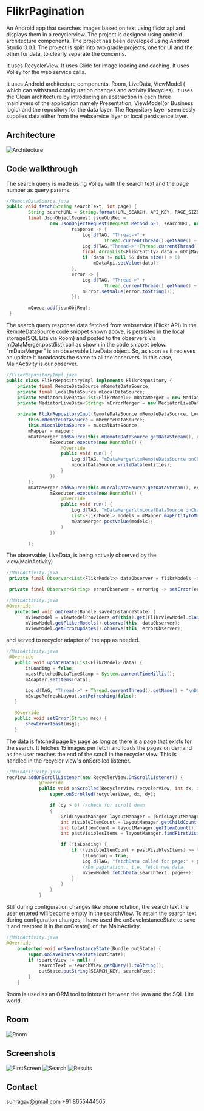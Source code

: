 # FlikrPagination

An Android app that searches images based on text using flickr api and displays them in a recyclerview. The project is designed using android architecture components.
The project has been developed using Android Studio 3.0.1.
The project is split into two gradle projects, one for UI and the other for data, to clearly separate the concerns.

It uses RecyclerView.
It uses Glide for image loading and caching.
It uses Volley for the web service calls.

It uses Android architecture components.
Room, LiveData, ViewModel ( which can withstand configuration changes and activity lifecycles).
It uses the Clean architecture by introducing an abstraction in each three mainlayers of the application namely Presentation, ViewModel(or Business logic) and the repository for the data layer. The Repository layer seemlessly supplies data either from the webservice layer or local persistence layer. 
## Architecture
![Architecture](https://github.com/sunragav/FlikrPagination/blob/master/Architecture.JPG)

## Code walkthrough
The search query is made using Volley with the search text and the page number as query params.
```java
//RemoteDataSource.java
public void fetch(String searchText, int page) {
        String searchURL = String.format(URL_SEARCH, API_KEY, PAGE_SIZE, page, searchText);
        final JsonObjectRequest jsonObjReq =
                new JsonObjectRequest(Request.Method.GET, searchURL, null,
                        response -> {
                            Log.d(TAG, "Thread->" +
                                    Thread.currentThread().getName() + "\tGot some network response");
                            Log.d(TAG,"Thread->"+Thread.currentThread().getName()+"\n Response:"+response.toString());
                            final ArrayList<FlikrEntity> data = mObjMapper.mapJSONToEntity(response.toString());
                            if (data != null && data.size() > 0)
                                mDataApi.setValue(data);
                        },
                        error -> {
                            Log.d(TAG, "Thread->" +
                                    Thread.currentThread().getName() + "\tGot network error");
                            mError.setValue(error.toString());
                        });

        mQueue.add(jsonObjReq);
 }
```
The search query response data fetched from webservice (Flickr API) in the RemoteDataSource code snippet shown above, is persisted in the local storage(SQL Lite via Room) and posted to the observers via mDataMerger.post(list) call as shown in the code snippet below.
"mDataMerger" is an observable LiveData object. So, as soon as it recieves an update it broadcasts the same to all the observers.
In this case, MainActivity is our observer.
```java
//FlikrRepositoryImpl.java
public class FlikrRepositoryImpl implements FlikrRepository {
    private final RemoteDataSource mRemoteDataSource;
    private final LocalDataSource mLocalDataSource;
    private MediatorLiveData<List<FlikrModel>> mDataMerger = new MediatorLiveData<>();
    private MediatorLiveData<String> mErrorMerger = new MediatorLiveData<>();

    private FlikrRepositoryImpl(RemoteDataSource mRemoteDataSource, LocalDataSource mLocalDataSource, FlickrMapper mapper) {
        this.mRemoteDataSource = mRemoteDataSource;
        this.mLocalDataSource = mLocalDataSource;
        mMapper = mapper;
        mDataMerger.addSource(this.mRemoteDataSource.getDataStream(), entities ->
                mExecutor.execute(new Runnable() {
                    @Override
                    public void run() {
                        Log.d(TAG, "mDataMerger\tmRemoteDataSource onChange invoked");
                        mLocalDataSource.writeData(entities);
                    }
                })
        );
        mDataMerger.addSource(this.mLocalDataSource.getDataStream(), entities ->
                mExecutor.execute(new Runnable() {
                    @Override
                    public void run() {
                        Log.d(TAG, "mDataMerger\tmLocalDataSource onChange invoked");
                        List<FlikrModel> models = mMapper.mapEntityToModel(entities);
                        mDataMerger.postValue(models);
                    }
                })

        );
```
The observable, LiveData, is being actively observed by the view(MainActivity)

```java
//MainActivity.java
 private final Observer<List<FlikrModel>> dataObserver = flikrModels -> updateData(flikrModels);

 private final Observer<String> errorObserver = errorMsg -> setError(errorMsg);
 ```
 
 ```java
 //MainActivity.java
 @Override
    protected void onCreate(Bundle savedInstanceState) {
        mViewModel = ViewModelProviders.of(this).get(FlikrViewModel.class);
        mViewModel.getFlikerModels().observe(this, dataObserver);
        mViewModel.getErrorUpdates().observe(this, errorObserver);
 ```
 and served to recycler adapter of the app as needed.
 ```java
 //MainActivity.java
  @Override
    public void updateData(List<FlikrModel> data) {
        isLoading = false;
        mLastFetchedDataTimeStamp = System.currentTimeMillis();
        mAdapter.setItems(data);

        Log.d(TAG, "Thread->" + Thread.currentThread().getName() + "\nData Size:" + data.size() + "\nAdapter Data Size:" + mAdapter.getItemCount());
        mSwipeRefreshLayout.setRefreshing(false);
    }

    @Override
    public void setError(String msg) {
        showErrorToast(msg);
    }
 ```
The data is fetched page by page as long as there is a page that exists for the search. 
It fetches 15 images per fetch and loads the pages on demand as the user reaches the end of the scroll in the recycler view. 
This is handled in the recycler view's onScrolled listener. 

```java
//MainAcitivity.java
recView.addOnScrollListener(new RecyclerView.OnScrollListener() {
            @Override
            public void onScrolled(RecyclerView recyclerView, int dx, int dy) {
                super.onScrolled(recyclerView, dx, dy);

                if (dy > 0) //check for scroll down
                {
                    GridLayoutManager layoutManager = (GridLayoutManager) recyclerView.getLayoutManager();
                    int visibleItemCount = layoutManager.getChildCount();
                    int totalItemCount = layoutManager.getItemCount();
                    int pastVisiblesItems = layoutManager.findFirstVisibleItemPosition();

                    if (!isLoading) {
                        if ((visibleItemCount + pastVisiblesItems) >= totalItemCount) {
                            isLoading = true;
                            Log.d(TAG, "fetchData called for page:" + page);
                            //Do pagination.. i.e. fetch new data
                            mViewModel.fetchData(searchText, page++);
                        }
                    }
                }
            }
```
Still during configuration changes like phone rotation, the search text the user entered will become empty in the searchView. To retain the search text during configuration changes, I have used the onSaveInstanceState to save it and restored it in the onCreate() of the MainActivity.
```java
//MainActivity.java
@Override
    protected void onSaveInstanceState(Bundle outState) {
        super.onSaveInstanceState(outState);
        if (searchView != null) {
            searchText = searchView.getQuery().toString();
            outState.putString(SEARCH_KEY, searchText);
        }
    }
```
Room is used as an ORM tool to interact between the java and the SQL Lite world.

## Room
![Room](https://github.com/sunragav/FlikrPagination/blob/master/Room.JPG)


## Screenshots
![FirstScreen](https://github.com/sunragav/FlikrPagination/blob/master/FirstScreen.png)
![Search](https://github.com/sunragav/FlikrPagination/blob/master/search.png)
![Results](https://github.com/sunragav/FlikrPagination/blob/master/results.png)

## Contact
sunragav@gmail.com
+91 8655444565
